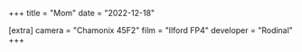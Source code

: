 +++
title =  "Mom"
date =  "2022-12-18"

[extra]
camera = "Chamonix 45F2"
film =  "Ilford FP4"
developer =  "Rodinal"
+++
